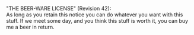 "THE BEER-WARE LICENSE" (Revision 42):</br>
As long as you retain this notice you can do whatever you want with this stuff. If we meet some day, and you think this stuff is worth it, you can buy me a beer in return.
